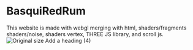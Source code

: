 # BasquiRedRum
This website is made with webgl merging with html, shaders/fragments shaders/noise, shaders vertex, THREE JS library, and scroll js.
![Original size  Add a heading (4)](https://user-images.githubusercontent.com/68734202/144924816-d9c7d17f-f39c-481e-a995-21b9f590c480.png)
